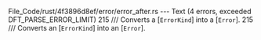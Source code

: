 File_Code/rust/4f3896d8ef/error/error_after.rs --- Text (4 errors, exceeded DFT_PARSE_ERROR_LIMIT)
215     /// Converts a [`ErrorKind`] into a [`Error`].                                                                                                       215     /// Converts an [`ErrorKind`] into an [`Error`].

